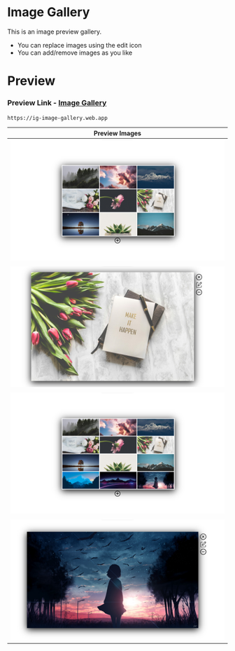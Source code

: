# Image Gallery
This is an image preview gallery.
- You can replace images using the edit icon
- You can add/remove images as you like

# Preview
### Preview Link - [Image Gallery](ig-image-gallery.web.app)

```
https://ig-image-gallery.web.app
```

|Preview Images |
| --- |
|![preview1](./Preview/preview1.png)|
||
|![preview2](./Preview/preview2.png)|
||
|![preview3](./Preview/preview3.png)|
||
|![preview4](./Preview/preview4.png)|
